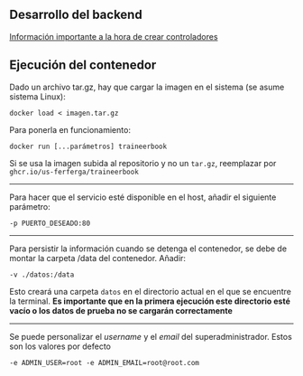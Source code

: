 ## Desarrollo del backend

[Información importante a la hora de crear controladores](https://github.com/us-ferferga/PGPI-Grupo3.2/blob/master/backend/TraineerbookApp/views.py#L21-L57)

## Ejecución del contenedor

Dado un archivo tar.gz, hay que cargar la imagen en el sistema (se asume sistema Linux):

```
docker load < imagen.tar.gz
```

Para ponerla en funcionamiento:

```
docker run [...parámetros] traineerbook
```

Si se usa la imagen subida al repositorio y no un ``tar.gz``,
reemplazar por ``ghcr.io/us-ferferga/traineerbook``

---

Para hacer que el servicio esté disponible en el host,
añadir el siguiente parámetro:

```
-p PUERTO_DESEADO:80
```

---

Para persistir la información cuando se detenga el contenedor,
se debe de montar la carpeta /data del contenedor. Añadir:

```
-v ./datos:/data
```
Esto creará una carpeta ``datos`` en el directorio actual en el que se encuentre la terminal.
**Es importante que en la primera ejecución este directorio esté vacío o los datos de prueba no
se cargarán correctamente**

---

Se puede personalizar el *username* y el *email* del superadministrador. Estos son los valores
por defecto

```
-e ADMIN_USER=root -e ADMIN_EMAIL=root@root.com
```
